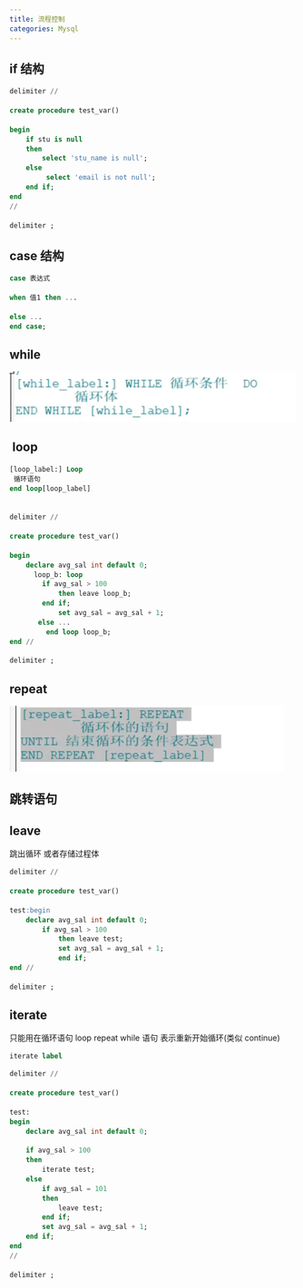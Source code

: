 ```yaml
---
title: 流程控制
categories: Mysql
---
```


## if 结构

```sql
delimiter //

create procedure test_var()

begin
    if stu is null
    then
        select 'stu_name is null';
    else
         select 'email is not null';
    end if;
end
//

delimiter ;

```

## case 结构

```sql
case 表达式

when 值1 then ...

else ...
end case;
```

## while

![image.png](../assets/img/mysql/qzx55p/1665042984980-a319d029-0962-4e01-83b1-834d62deff3a.png)

##  loop

```sql
[loop_label:] Loop
 循环语句
end loop[loop_label]


delimiter //

create procedure test_var()

begin
    declare avg_sal int default 0;
      loop_b: loop
        if avg_sal > 100
            then leave loop_b;
        end if;
            set avg_sal = avg_sal + 1;
       else ...
         end loop loop_b;
end //

delimiter ;

```

## repeat

![image.png](../assets/img/mysql/qzx55p/1665043045908-e971b5e4-e8eb-4185-a65f-102c05519b15.png)

## 跳转语句

## leave

跳出循环 或者存储过程体

```sql
delimiter //

create procedure test_var()

test:begin
    declare avg_sal int default 0;
        if avg_sal > 100
            then leave test;
            set avg_sal = avg_sal + 1;
            end if;
end //

delimiter ;
```

## iterate

只能用在循环语句 loop repeat while 语句 表示重新开始循环(类似 continue)

```sql
iterate label
```

```sql
delimiter //

create procedure test_var()

test:
begin
    declare avg_sal int default 0;

    if avg_sal > 100
    then
        iterate test;
    else
        if avg_sal = 101
        then
            leave test;
        end if;
        set avg_sal = avg_sal + 1;
    end if;
end
//

delimiter ;

```
